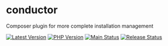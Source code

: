 # conductor
Composer plugin for more complete installation management

[![Latest Version](https://img.shields.io/packagist/v/shineunited/conductor?label=latest)](https://packagist.org/packages/shineunited/conductor/)
[![PHP Version](https://img.shields.io/packagist/dependency-v/shineunited/conductor/php?label=php)](https://www.php.net/releases/index.php)
[![Main Status](https://img.shields.io/github/workflow/status/shineunited/conductor/Build/main?label=main)](https://github.com/shineunited/conductor/actions/workflows/build.yml?query=branch%3Amain)
[![Release Status](https://img.shields.io/github/workflow/status/shineunited/conductor/Build/release?label=release)](https://github.com/shineunited/conductor/actions/workflows/build.yml?query=branch%3Arelease)
